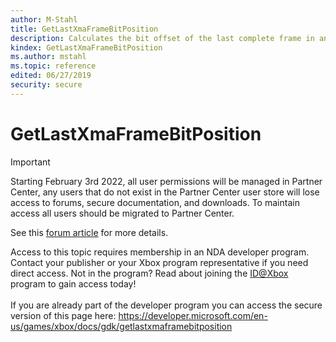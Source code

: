 ```yaml
---
author: M-Stahl
title: GetLastXmaFrameBitPosition
description: Calculates the bit offset of the last complete frame in an XMA block or a set of blocks.
kindex: GetLastXmaFrameBitPosition
ms.author: mstahl
ms.topic: reference
edited: 06/27/2019
security: secure
---
```


# GetLastXmaFrameBitPosition
> [!IMPORTANT]
> Starting February 3rd 2022, all user permissions will be managed in Partner Center, any users that do not exist in the Partner Center user store will lose access to forums, secure documentation, and downloads. To maintain access all users should be migrated to Partner Center. <p></p>See this <a href="https://forums.xboxlive.com/articles/132187/breaking-change-user-access-for-forums-secure-docu.html">forum article</a> for more details.  

 Access to this topic requires membership in an NDA developer program. Contact your publisher or your Xbox program representative if you need direct access. Not in the program? Read about joining the <a href="https://www.xbox.com/Developers/id">ID@Xbox</a> program to gain access today!  <br/><br/>If you are already part of the developer program you can access the secure version of this page here: <a target="_blank" href="https://developer.microsoft.com/en-us/games/xbox/docs/gdk/getlastxmaframebitposition">https://developer.microsoft.com/en-us/games/xbox/docs/gdk/getlastxmaframebitposition</a>